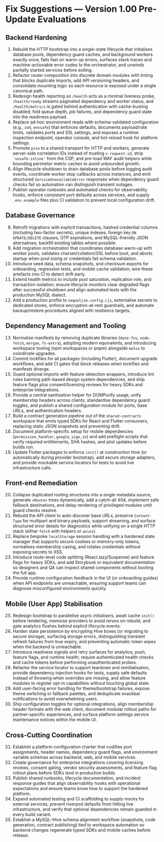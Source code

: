 # Fix Suggestions — Version 1.00 Pre-Update Evaluations

## Backend Hardening
1. Rebuild the HTTP bootstrap into a single-state lifecycle that initialises database pools, dependency guard caches, and background workers exactly once, fails fast on warm-up errors, surfaces stack traces and machine-actionable error codes to the orchestrator, and unwinds partially started services before exiting.
2. Refactor router composition into discrete domain modules with linting that blocks duplicate imports, add API versioning headers, and consolidate mounting logic so each resource is exposed under a single canonical path.
3. Redesign health reporting so `/health` acts as a minimal liveness probe, `/health/ready` streams paginated dependency and worker status, and `/health/metrics` is gated behind authentication with cache-busting disabled; fold queue depth, job failures, and dependency guard state into the readiness payload.
4. Replace ad-hoc environment reads with schema-validated configuration (e.g., `zod`, `envsafe`) that enforces defaults, documents payload/rate limits, validates ports and SSL settings, and exposes a runtime inspection endpoint, operator console, and hot-reload hook for platform settings.
5. Promote `pino` to a shared transport for HTTP and workers, generate server-side correlation IDs instead of trusting `x-request-id`, strip `'unsafe-inline'` from the CSP, and pre-load WAF audit helpers while bounding perimeter metric caches to avoid unbounded growth.
6. Align lifecycle shutdown to drain database pools before logging audit events, coordinate worker stop callbacks across instances, and emit structured `ServiceUnavailableError` responses when dependency guard checks fail so automation can distinguish transient outages.
7. Publish operator runbooks and automated checks for observability hooks, enforce consistent port defaults across services, and supply `.env.example` files plus CI validation to prevent local configuration drift.

## Database Governance
8. Retrofit migrations with explicit transactions, hashed credential columns (including two-factor secrets), unique indexes, foreign key `ON UPDATE/DELETE` clauses, OTP expirations, and MySQL-friendly JSON alternatives; backfill existing tables where possible.
9. Add migration orchestration that coordinates database warm-up with worker pools, validates charset/collation/SSL before boot, and aborts startup when pool sizing or credentials fail schema validation.
10. Introduce seed data, schema snapshots, and checksum exports for onboarding, regression tests, and mobile cache validation; wire these artefacts into CI to detect drift early.
11. Extend health metrics to include pool saturation, replication role, and transaction isolation; ensure lifecycle monitors clear degraded flags after successful shutdown and align automated tests with the production MySQL dialect.
12. Add a production profile to `sequelize.config.cjs`, externalise secrets to dedicated stores, enforce encryption-at-rest guardrails, and automate backup/restore procedures aligned with resilience targets.

## Dependency Management and Tooling
13. Normalise manifests by removing duplicate libraries (`date-fns`, `node-fetch`, `morgan`, `fs-extra`), adopting modern equivalents, and introducing workspace tooling (npm workspaces or pnpm) alongside `melos` to coordinate upgrades.
14. Commit lockfiles for all packages (including Flutter), document upgrade workflows, and add CI gates that block releases when lockfiles and manifests diverge.
15. Guard optional imports with feature-detection wrappers, introduce lint rules banning path-based design system dependencies, and ship feature flags plus consent/licensing reviews for heavy SDKs and enterprise integrations.
16. Provide a central sanitisation helper for DOMPurify usage, unify membership headers across clients, standardise dependency guard toggles, and publish a shared configuration module for ports, base URLs, and authentication headers.
17. Build a contract generation pipeline out of the `shared-contracts` workspace that emits typed SDKs for React and Flutter consumers, replacing static JSON snapshots and preventing drift.
18. Document platform-specific setup for mobile dependencies (`permission_handler`, `google_sign_in`) and add preflight scripts that verify required entitlements, SHA hashes, and plist updates before builds run.
19. Update Flutter packages to enforce `init()` at construction time (or automatically during provider bootstrap), add secure storage adapters, and provide mockable service locators for tests to avoid live infrastructure calls.

## Front-end Remediation
20. Collapse duplicated routing structures into a single metadata source, generate `<Route>` trees dynamically, add a catch-all 404, implement safe fallback destinations, and delay rendering of privileged modules until guard checks resolve.
21. Rebuild the API client to auto-discover base URLs, preserve `Content-Type` for multipart and binary payloads, support streaming, and surface structured error details for diagnostics while unifying on a single HTTP stack (either `fetch` with helpers or `axios`).
22. Replace bespoke `localStorage` session handling with a hardened state manager that supports secure cookies or memory-only tokens, normalises membership casing, and rotates credentials without exposing secrets to XSS.
23. Introduce route-level code splitting (React.lazy/Suspense) and feature flags for heavy SDKs, and add Storybook or equivalent documentation so designers and QA can inspect shared components without booting the full app.
24. Provide runtime configuration feedback in the UI (or onboarding guides) when API endpoints are unreachable, ensuring support teams can diagnose misconfigured environments quickly.

## Mobile (User App) Stabilisation
25. Redesign bootstrap to parallelise async initialisers, await cache `init()` before rendering, memoise providers to avoid reruns on rebuild, and gate analytics flushes behind explicit lifecycle events.
26. Harden state persistence by encrypting Hive boxes (or migrating to secure storage), surfacing storage errors, distinguishing transient refresh failures from true expiry, and preventing automatic token wipes when the backend is unreachable.
27. Introduce readiness signals and retry surfaces for analytics, push, feature flags, and runtime health; require authenticated health checks and cache tokens before performing unauthenticated probes.
28. Refactor the service locator to support teardown and reinitialisation, provide dependency injection hooks for tests, supply safe defaults instead of throwing when overrides are missing, and allow feature modules to register opt-in capabilities without touching global state.
29. Add user-facing error handling for theme/bootstrap failures, expose theme switching or fallback palettes, and deduplicate snackbar notifications to avoid overwhelming users.
30. Ship configuration toggles for optional integrations, align membership header formats with the web client, document modular rollout paths for partner-specific experiences, and surface platform settings service maintenance notices within the mobile UI.

## Cross-Cutting Coordination
31. Establish a platform configuration charter that codifies port assignments, header names, dependency guard flags, and environment variable schemas across backend, web, and mobile services.
32. Create governance for enterprise integrations covering licensing reviews, consent gating, vendor security assessments, and feature flag rollout plans before SDKs land in production builds.
33. Publish shared runbooks, lifecycle documentation, and incident response guides that align observability hooks with operational expectations and ensure teams know how to support the hardened platform.
34. Expand automated testing and CI scaffolding to supply mocks for external services, prevent riverpod defaults from hitting live infrastructure, and verify that optional dependencies remain guarded in every build variant.
35. Establish a MySQL–Hive schema alignment workflow (snapshots, code generation, contract publishing) tied to workspace automation so backend changes regenerate typed SDKs and mobile caches before release.
